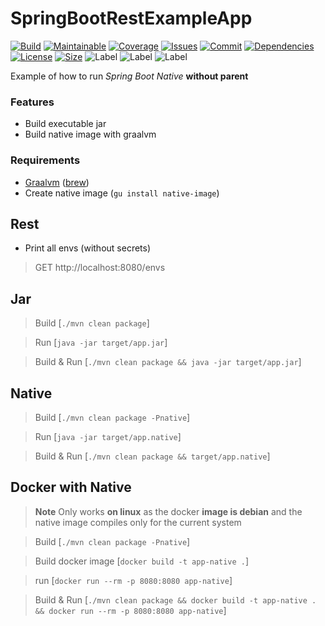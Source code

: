 # SpringBootRestExampleApp

[![Build][build_shield]][build_link]
[![Maintainable][maintainable_shield]][maintainable_link]
[![Coverage][coverage_shield]][coverage_link]
[![Issues][issues_shield]][issues_link]
[![Commit][commit_shield]][commit_link]
[![Dependencies][dependency_shield]][dependency_link]
[![License][license_shield]][license_link]
[![Size][size_shield]][size_shield]
![Label][label_shield]
![Label][java_version]
![Label][spring_boot]


Example of how to run *Spring Boot Native* **without parent**

### Features

* Build executable jar
* Build native image with graalvm

### Requirements

* [Graalvm](https://www.graalvm.org/22.0/docs/getting-started/#install-graalvm) ([brew](https://github.com/graalvm/homebrew-tap))
* Create native image (`gu install native-image`)

## Rest

* Print all envs (without secrets)

> GET http://localhost:8080/envs

## Jar

> Build [`./mvn clean package`]

> Run [`java -jar target/app.jar`]

> Build & Run [`./mvn clean package && java -jar target/app.jar`]

## Native

> Build [`./mvn clean package -Pnative`]

> Run [`java -jar target/app.native`]

> Build & Run [`./mvn clean package && target/app.native`]

## Docker with Native

> **Note**
> Only works **on linux** as the docker **image is debian** and the native image compiles only for the current system

> Build [`./mvn clean package -Pnative`]

> Build docker image [`docker build -t app-native .`]

> run [`docker run --rm -p 8080:8080 app-native`]

> Build & Run [`./mvn clean package && docker build -t app-native . && docker run --rm -p 8080:8080 app-native`]


[build_shield]: https://github.com/YunaBraska/Spring-Boot-Native-Example/workflows/MVN_TEST/badge.svg

[build_link]: https://github.com/YunaBraska/Spring-Boot-Native-Example/actions?query=workflow%3AMVN_RELEASE

[maintainable_shield]: https://img.shields.io/codeclimate/maintainability/YunaBraska/Spring-Boot-Native-Example?style=flat-square

[maintainable_link]: https://codeclimate.com/github/YunaBraska/Spring-Boot-Native-Example/maintainability

[coverage_shield]: https://img.shields.io/codeclimate/coverage/YunaBraska/Spring-Boot-Native-Example?style=flat-square

[coverage_link]: https://codeclimate.com/github/YunaBraska/Spring-Boot-Native-Example/test_coverage

[issues_shield]: https://img.shields.io/github/issues/YunaBraska/Spring-Boot-Native-Example?style=flat-square

[issues_link]: https://github.com/YunaBraska/Spring-Boot-Native-Example/commits/main

[commit_shield]: https://img.shields.io/github/last-commit/YunaBraska/Spring-Boot-Native-Example?style=flat-square

[commit_link]: https://github.com/YunaBraska/Spring-Boot-Native-Example/issues

[license_shield]: https://img.shields.io/github/license/YunaBraska/Spring-Boot-Native-Example?style=flat-square

[license_link]: https://github.com/YunaBraska/Spring-Boot-Native-Example/blob/main/LICENSE

[dependency_shield]: https://img.shields.io/librariesio/github/YunaBraska/Spring-Boot-Native-Example?style=flat-square

[dependency_link]: https://libraries.io/github/YunaBraska/Spring-Boot-Native-Example

[central_shield]: https://img.shields.io/maven-central/v/berlin.yuna/Spring-Boot-Native-Example?style=flat-square

[central_link]:https://search.maven.org/artifact/berlin.yuna/Spring-Boot-Native-Example

[tag_shield]: https://img.shields.io/github/v/tag/YunaBraska/Spring-Boot-Native-Example?style=flat-square

[tag_link]: https://github.com/YunaBraska/Spring-Boot-Native-Example/releases

[javadoc_shield]: https://javadoc.io/badge2/berlin.yuna/Spring-Boot-Native-Example/javadoc.svg?style=flat-square

[javadoc_link]: https://javadoc.io/doc/berlin.yuna/Spring-Boot-Native-Example

[size_shield]: https://img.shields.io/github/repo-size/YunaBraska/Spring-Boot-Native-Example?style=flat-square

[label_shield]: https://img.shields.io/badge/Dev-CodeSpace-blueviolet?style=flat-square

[gitter_shield]: https://img.shields.io/gitter/room/YunaBraska/Spring-Boot-Native-Example?style=flat-square

[gitter_link]: https://gitter.im/Spring-Boot-Native-Example/Lobby

[java_version]: https://img.shields.io/badge/java-17-blueviolet?style=flat-square

[spring_boot]: https://img.shields.io/badge/springboot-3-blueviolet?style=flat-square
